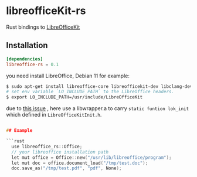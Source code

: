 # libreofficeKit-rs

Rust bindings to [LibreOfficeKit](https://docs.libreoffice.org/libreofficekit.html)


## Installation

```toml
[dependencies]
libreoffice-rs = 0.1
```
you need install LibreOffice, Debian 11 for example: 
```bash
$ sudo apt-get install libreoffice-core libreofficekit-dev libclang-dev
# set env variable `LO_INCLUDE_PATH` to the LibreOffice headers.
$ export LO_INCLUDE_PATH=/usr/include/LibreOfficeKit
```

due to [this issue](https://github.com/rust-lang/rust-bindgen/issues/1090) , here use a libwrapper.a to carry `static funtion lok_init` which defined in `LibreOfficeKitInit.h`.

```c

## Example

```rust
  use libreoffice_rs::Office;
  // your libreoffice installation path
  let mut office = Office::new("/usr/lib/libreoffice/program");
  let mut doc = office.document_load("/tmp/test.doc");
  doc.save_as("/tmp/test.pdf", "pdf", None);
```
